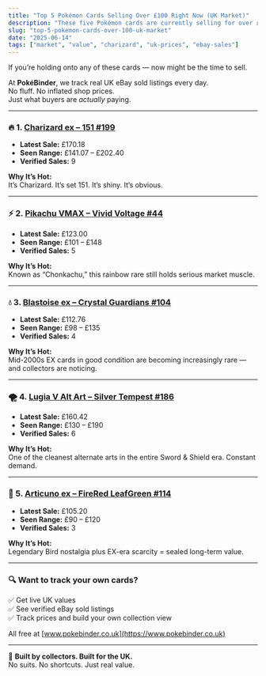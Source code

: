 ```yaml
---
title: "Top 5 Pokémon Cards Selling Over £100 Right Now (UK Market)"
description: "These five Pokémon cards are currently selling for over £100 in the UK. Based on real eBay sold listings tracked by PokéBinder."
slug: "top-5-pokemon-cards-over-100-uk-market"
date: "2025-06-14"
tags: ["market", "value", "charizard", "uk-prices", "ebay-sales"]
---
```


If you’re holding onto any of these cards — now might be the time to sell.

At **PokéBinder**, we track real UK eBay sold listings every day.  
No fluff. No inflated shop prices.  
Just what buyers are *actually* paying.

---

### 🔥 1. [**Charizard ex** – 151 #199](/card/sv3pt5-199)

- **Latest Sale:** £170.18  
- **Seen Range:** £141.07 – £202.40  
- **Verified Sales:** 9  

**Why It’s Hot:**  
It’s Charizard. It’s set 151. It’s shiny. It’s obvious.

---

### ⚡ 2. [**Pikachu VMAX** – Vivid Voltage #44](/card/swsh4-44)

- **Latest Sale:** £123.00  
- **Seen Range:** £101 – £148  
- **Verified Sales:** 5  

**Why It’s Hot:**  
Known as “Chonkachu,” this rainbow rare still holds serious market muscle.

---

### 💧 3. [**Blastoise ex** – Crystal Guardians #104](/card/excg-104)

- **Latest Sale:** £112.76  
- **Seen Range:** £98 – £135  
- **Verified Sales:** 4  

**Why It’s Hot:**  
Mid-2000s EX cards in good condition are becoming increasingly rare — and collectors are noticing.

---

### 🌪 4. [**Lugia V Alt Art** – Silver Tempest #186](/card/swsh12-186)

- **Latest Sale:** £160.42  
- **Seen Range:** £130 – £190  
- **Verified Sales:** 6  

**Why It’s Hot:**  
One of the cleanest alternate arts in the entire Sword & Shield era. Constant demand.

---

### 🧊 5. [**Articuno ex** – FireRed LeafGreen #114](/card/exfrlg-114)

- **Latest Sale:** £105.20  
- **Seen Range:** £90 – £120  
- **Verified Sales:** 3  

**Why It’s Hot:**  
Legendary Bird nostalgia plus EX-era scarcity = sealed long-term value.

---

### 🔍 Want to track your own cards?

✅ Get live UK values  
✅ See verified eBay sold listings  
✅ Track prices and build your own collection view

All free at [www.pokebinder.co.uk](https://www.pokebinder.co.uk)

---

🧠 **Built by collectors. Built for the UK.**  
No suits. No shortcuts. Just real value.
